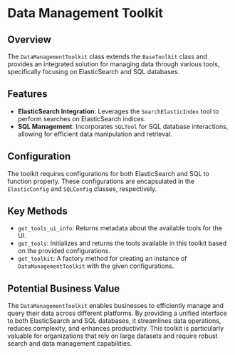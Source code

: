 # Data Management Toolkit

## Overview
The `DataManagementToolkit` class extends the `BaseToolkit` class and provides an integrated solution for managing data through various tools, specifically focusing on ElasticSearch and SQL databases.

## Features
- **ElasticSearch Integration**: Leverages the `SearchElasticIndex` tool to perform searches on ElasticSearch indices.
- **SQL Management**: Incorporates `SQLTool` for SQL database interactions, allowing for efficient data manipulation and retrieval.

## Configuration
The toolkit requires configurations for both ElasticSearch and SQL to function properly. These configurations are encapsulated in the `ElasticConfig` and `SQLConfig` classes, respectively. 

## Key Methods
- `get_tools_ui_info`: Returns metadata about the available tools for the UI.
- `get_tools`: Initializes and returns the tools available in this toolkit based on the provided configurations.
- `get_toolkit`: A factory method for creating an instance of `DataManagementToolkit` with the given configurations.

## Potential Business Value
The `DataManagementToolkit` enables businesses to efficiently manage and query their data across different platforms. By providing a unified interface to both ElasticSearch and SQL databases, it streamlines data operations, reduces complexity, and enhances productivity. This toolkit is particularly valuable for organizations that rely on large datasets and require robust search and data management capabilities.